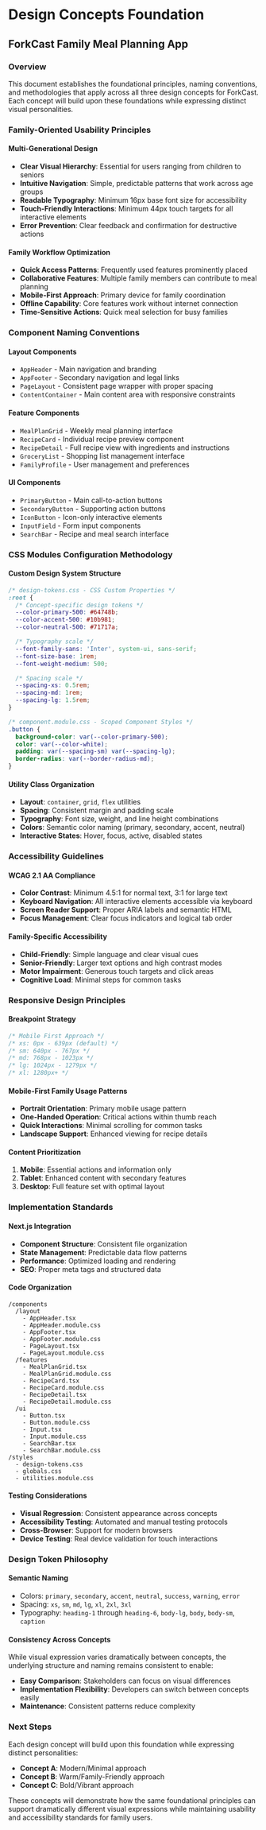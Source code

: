 # Design Concepts Foundation
## ForkCast Family Meal Planning App

### Overview
This document establishes the foundational principles, naming conventions, and methodologies that apply across all three design concepts for ForkCast. Each concept will build upon these foundations while expressing distinct visual personalities.

### Family-Oriented Usability Principles

#### Multi-Generational Design
- **Clear Visual Hierarchy**: Essential for users ranging from children to seniors
- **Intuitive Navigation**: Simple, predictable patterns that work across age groups
- **Readable Typography**: Minimum 16px base font size for accessibility
- **Touch-Friendly Interactions**: Minimum 44px touch targets for all interactive elements
- **Error Prevention**: Clear feedback and confirmation for destructive actions

#### Family Workflow Optimization
- **Quick Access Patterns**: Frequently used features prominently placed
- **Collaborative Features**: Multiple family members can contribute to meal planning
- **Mobile-First Approach**: Primary device for family coordination
- **Offline Capability**: Core features work without internet connection
- **Time-Sensitive Actions**: Quick meal selection for busy families

### Component Naming Conventions

#### Layout Components
- `AppHeader` - Main navigation and branding
- `AppFooter` - Secondary navigation and legal links
- `PageLayout` - Consistent page wrapper with proper spacing
- `ContentContainer` - Main content area with responsive constraints

#### Feature Components
- `MealPlanGrid` - Weekly meal planning interface
- `RecipeCard` - Individual recipe preview component
- `RecipeDetail` - Full recipe view with ingredients and instructions
- `GroceryList` - Shopping list management interface
- `FamilyProfile` - User management and preferences

#### UI Components
- `PrimaryButton` - Main call-to-action buttons
- `SecondaryButton` - Supporting action buttons
- `IconButton` - Icon-only interactive elements
- `InputField` - Form input components
- `SearchBar` - Recipe and meal search interface

### CSS Modules Configuration Methodology

#### Custom Design System Structure
```css
/* design-tokens.css - CSS Custom Properties */
:root {
  /* Concept-specific design tokens */
  --color-primary-500: #64748b;
  --color-accent-500: #10b981;
  --color-neutral-500: #71717a;

  /* Typography scale */
  --font-family-sans: 'Inter', system-ui, sans-serif;
  --font-size-base: 1rem;
  --font-weight-medium: 500;

  /* Spacing scale */
  --spacing-xs: 0.5rem;
  --spacing-md: 1rem;
  --spacing-lg: 1.5rem;
}
```

```css
/* component.module.css - Scoped Component Styles */
.button {
  background-color: var(--color-primary-500);
  color: var(--color-white);
  padding: var(--spacing-sm) var(--spacing-lg);
  border-radius: var(--border-radius-md);
}
```

#### Utility Class Organization
- **Layout**: `container`, `grid`, `flex` utilities
- **Spacing**: Consistent margin and padding scale
- **Typography**: Font size, weight, and line height combinations
- **Colors**: Semantic color naming (primary, secondary, accent, neutral)
- **Interactive States**: Hover, focus, active, disabled states

### Accessibility Guidelines

#### WCAG 2.1 AA Compliance
- **Color Contrast**: Minimum 4.5:1 for normal text, 3:1 for large text
- **Keyboard Navigation**: All interactive elements accessible via keyboard
- **Screen Reader Support**: Proper ARIA labels and semantic HTML
- **Focus Management**: Clear focus indicators and logical tab order

#### Family-Specific Accessibility
- **Child-Friendly**: Simple language and clear visual cues
- **Senior-Friendly**: Larger text options and high contrast modes
- **Motor Impairment**: Generous touch targets and click areas
- **Cognitive Load**: Minimal steps for common tasks

### Responsive Design Principles

#### Breakpoint Strategy
```css
/* Mobile First Approach */
/* xs: 0px - 639px (default) */
/* sm: 640px - 767px */
/* md: 768px - 1023px */
/* lg: 1024px - 1279px */
/* xl: 1280px+ */
```

#### Mobile-First Family Usage Patterns
- **Portrait Orientation**: Primary mobile usage pattern
- **One-Handed Operation**: Critical actions within thumb reach
- **Quick Interactions**: Minimal scrolling for common tasks
- **Landscape Support**: Enhanced viewing for recipe details

#### Content Prioritization
1. **Mobile**: Essential actions and information only
2. **Tablet**: Enhanced content with secondary features
3. **Desktop**: Full feature set with optimal layout

### Implementation Standards

#### Next.js Integration
- **Component Structure**: Consistent file organization
- **State Management**: Predictable data flow patterns
- **Performance**: Optimized loading and rendering
- **SEO**: Proper meta tags and structured data

#### Code Organization
```
/components
  /layout
    - AppHeader.tsx
    - AppHeader.module.css
    - AppFooter.tsx
    - AppFooter.module.css
    - PageLayout.tsx
    - PageLayout.module.css
  /features
    - MealPlanGrid.tsx
    - MealPlanGrid.module.css
    - RecipeCard.tsx
    - RecipeCard.module.css
    - RecipeDetail.tsx
    - RecipeDetail.module.css
  /ui
    - Button.tsx
    - Button.module.css
    - Input.tsx
    - Input.module.css
    - SearchBar.tsx
    - SearchBar.module.css
/styles
  - design-tokens.css
  - globals.css
  - utilities.module.css
```

#### Testing Considerations
- **Visual Regression**: Consistent appearance across concepts
- **Accessibility Testing**: Automated and manual testing protocols
- **Cross-Browser**: Support for modern browsers
- **Device Testing**: Real device validation for touch interactions

### Design Token Philosophy

#### Semantic Naming
- Colors: `primary`, `secondary`, `accent`, `neutral`, `success`, `warning`, `error`
- Spacing: `xs`, `sm`, `md`, `lg`, `xl`, `2xl`, `3xl`
- Typography: `heading-1` through `heading-6`, `body-lg`, `body`, `body-sm`, `caption`

#### Consistency Across Concepts
While visual expression varies dramatically between concepts, the underlying structure and naming remains consistent to enable:
- **Easy Comparison**: Stakeholders can focus on visual differences
- **Implementation Flexibility**: Developers can switch between concepts easily
- **Maintenance**: Consistent patterns reduce complexity

### Next Steps
Each design concept will build upon this foundation while expressing distinct personalities:
- **Concept A**: Modern/Minimal approach
- **Concept B**: Warm/Family-Friendly approach  
- **Concept C**: Bold/Vibrant approach

These concepts will demonstrate how the same foundational principles can support dramatically different visual expressions while maintaining usability and accessibility standards for family users.
